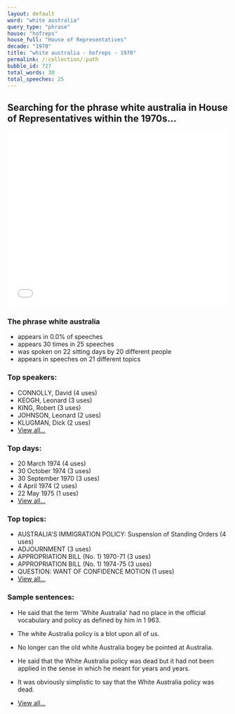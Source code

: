 ```yaml
---
layout: default
word: "white australia"
query_type: "phrase"
house: "hofreps"
house_full: "House of Representatives"
decade: "1970"
title: "white australia - hofreps - 1970"
permalink: /:collection/:path
bubble_id: 727
total_words: 30
total_speeches: 25
---
```



## Searching for the phrase **white australia** in House of Representatives within the 1970s...

<iframe width="100%" height="400" frameborder="0" scrolling="no" src="//plot.ly/~wragge/727.embed"></iframe>

### The phrase **white australia**

* appears in 0.0% of speeches
* appears 30 times in 25 speeches
* was spoken on 22 sitting days by 20 different people
* appears in speeches on 21 different topics

### Top speakers:

* CONNOLLY, David (4 uses)
* KEOGH, Leonard (3 uses)
* KING, Robert (3 uses)
* JOHNSON, Leonard (2 uses)
* KLUGMAN, Dick (2 uses)
* [View all...](speakers/)


### Top days:

* 20 March 1974 (4 uses)
* 30 October 1974 (3 uses)
* 30 September 1970 (3 uses)
* 4 April 1974 (2 uses)
* 22 May 1975 (1 uses)
* [View all...](days/)


### Top topics:

* AUSTRALIA'S IMMIGRATION POLICY: Suspension of Standing Orders (4 uses)
* ADJOURNMENT (3 uses)
* APPROPRIATION BILL (No. 1) 1970-71 (3 uses)
* APPROPRIATION BILL (No. 1) 1974-75 (3 uses)
* QUESTION: WANT OF CONFIDENCE MOTION (1 uses)
* [View all...](topics/)


### Sample sentences:

* He said that the term '<span class="highlight">White Australia</span>' had no place in the official vocabulary and policy as defined by him in  1 963.

* The <span class="highlight">white Australia</span> policy is a blot upon all of us.

* No longer can the old <span class="highlight">white Australia</span> bogey be pointed at Australia.

* He said that the <span class="highlight">White Australia</span> policy was dead but it had not been applied in the sense in which he meant for years and years.

* It was obviously simplistic to say that the <span class="highlight">White Australia</span> policy was dead.

* [View all...](contexts/)
